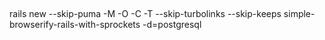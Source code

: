 ##

rails new --skip-puma -M -O -C -T --skip-turbolinks --skip-keeps simple-browserify-rails-with-sprockets -d=postgresql
